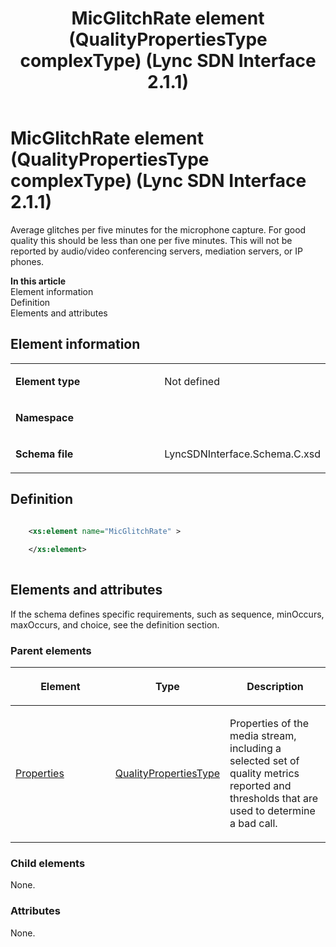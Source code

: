 ﻿---
title: MicGlitchRate element (QualityPropertiesType complexType) (Lync SDN Interface 2.1.1)
TOCTitle: MicGlitchRate element
ms:assetid: 7709cd8c-cb03-119f-eb14-96d93da634d4
ms:mtpsurl: https://msdn.microsoft.com/en-us/library/Dn912763(v=office.15)
ms:contentKeyID: 64126933
ms.date: 02/16/2015
mtps_version: v=office.15
dev_langs:
- xml
---

# MicGlitchRate element (QualityPropertiesType complexType) (Lync SDN Interface 2.1.1)

Average glitches per five minutes for the microphone capture. For good quality this should be less than one per five minutes. This will not be reported by audio/video conferencing servers, mediation servers, or IP phones.


**In this article**  
Element information  
Definition  
Elements and attributes  

## Element information

<table>
<colgroup>
<col style="width: 50%" />
<col style="width: 50%" />
</colgroup>
<tbody>
<tr class="odd">
<td><p><strong>Element type</strong></p></td>
<td><p>Not defined</p></td>
</tr>
<tr class="even">
<td><p><strong>Namespace</strong></p></td>
<td><p></p></td>
</tr>
<tr class="odd">
<td><p><strong>Schema file</strong></p></td>
<td><p>LyncSDNInterface.Schema.C.xsd</p></td>
</tr>
</tbody>
</table>


## Definition

```xml

    <xs:element name="MicGlitchRate" >
    
    </xs:element>
  
```

## Elements and attributes

If the schema defines specific requirements, such as sequence, minOccurs, maxOccurs, and choice, see the definition section.

### Parent elements

<table>
<colgroup>
<col style="width: 33%" />
<col style="width: 33%" />
<col style="width: 33%" />
</colgroup>
<thead>
<tr class="header">
<th><p>Element</p></th>
<th><p>Type</p></th>
<th><p>Description</p></th>
</tr>
</thead>
<tbody>
<tr class="odd">
<td><p><a href="properties-element-qualitytype-complextype-lync-sdn-interface-2-1-1.md">Properties</a></p></td>
<td><p><a href="qualitypropertiestype-complextype-lync-sdn-interface-2-1-1.md">QualityPropertiesType</a></p></td>
<td><p>Properties of the media stream, including a selected set of quality metrics reported and thresholds that are used to determine a bad call.</p></td>
</tr>
</tbody>
</table>


### Child elements

None.

### Attributes

None.

